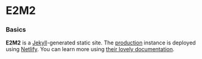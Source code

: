 # E2M2

### Basics

**E2M2** is a [Jekyll](https://jekyllrb.com/)-generated static site. The [production](https://e2m2.org) instance is deployed using [Netlify](http://netlify.com). You can learn more using [their lovely documentation](https://www.netlifycms.org/docs/jekyll/).
